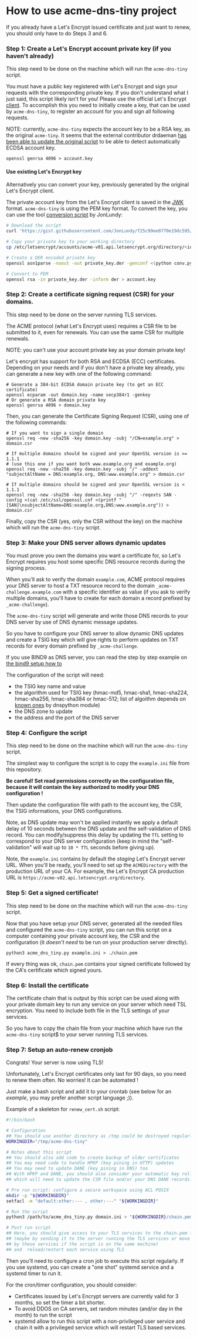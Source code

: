 # How to use acme-dns-tiny project

If you already have a Let's Encrypt issued certificate and just want to renew,
you should only have to do Steps 3 and 6.

### Step 1: Create a Let's Encrypt account private key (if you haven't already)
This step need to be done on the machine which will run the `acme-dns-tiny` script.

You must have a public key registered with Let's Encrypt and sign your requests
with the corresponding private key. If you don't understand what I just said,
this script likely isn't for you! Please use the official Let's Encrypt
[client](https://github.com/letsencrypt/letsencrypt).
To accomplish this you need to initially create a key, that can be used by
`acme-dns-tiny`, to register an account for you and sign all following requests.

NOTE: currently, `acme-dns-tiny` expects the account key to be a RSA key, as the original `acme-tiny`.
It seems that the external contributor drdaeman [has been able to update the original script](https://github.com/drdaeman/acme-tiny/commit/f995b09b67498ef6fc538867eeeb63643cba5702) to be able to detect
automatically ECDSA account key.

```
openssl genrsa 4096 > account.key
```

#### Use existing Let's Encrypt key

Alternatively you can convert your key, previously generated by the original
Let's Encrypt client.

The private account key from the Let's Encrypt client is saved in the
[JWK](https://tools.ietf.org/html/rfc7517) format. `acme-dns-tiny` is using the PEM
key format. To convert the key, you can use the tool
[conversion script](https://gist.github.com/JonLundy/f25c99ee0770e19dc595)
by JonLundy:

```sh
# Download the script
curl 'https://gist.githubusercontent.com/JonLundy/f25c99ee0770e19dc595/raw/6035c1c8938fae85810de6aad1ecf6e2db663e26/conv.py' > conv.py

# Copy your private key to your working directory
cp /etc/letsencrypt/accounts/acme-v01.api.letsencrypt.org/directory/<id>/private_key.json private_key.json

# Create a DER encoded private key
openssl asn1parse -noout -out private_key.der -genconf <(python conv.py private_key.json)

# Convert to PEM
openssl rsa -in private_key.der -inform der > account.key
```

### Step 2: Create a certificate signing request (CSR) for your domains.
This step need to be done on the server running TLS services.

The ACME protocol (what Let's Encrypt uses) requires a CSR file to be submitted
to it, even for renewals. You can use the same CSR for multiple renewals.

NOTE: you can't use your account private key as your domain private key!

Let's encrypt has support for both RSA and ECDSA (ECC) certificates. Depending on your
needs and if you don't have a private key already, you can generate a new key with one 
of the following command:

```
# Generate a 384-bit ECDSA domain private key (to get an ECC certificate)
openssl ecparam -out domain.key -name secp384r1 -genkey
# Or generate a RSA domain private key
openssl genrsa 4096 > domain.key
```

Then, you can generate the Certificate Signing Request (CSR), using one of the following commands:

```
# If you want to sign a single domain
openssl req -new -sha256 -key domain.key -subj "/CN=example.org" > domain.csr

# If multiple domains should be signed and your OpenSSL version is >= 1.1.1
# (use this one if you want both www.example.org and example.org)
openssl req -new -sha256 -key domain.key -subj "/" -addext "subjectAltName = DNS:example.org, DNS:www.example.org" > domain.csr

# If multiple domains should be signed and your OpenSSL version is < 1.1.1
openssl req -new -sha256 -key domain.key -subj "/" -reqexts SAN -config <(cat /etc/ssl/openssl.cnf <(printf "[SAN]\nsubjectAltName=DNS:example.org,DNS:www.example.org")) > domain.csr
```
Finally, copy the CSR (yes, only the CSR without the key) on the machine which will run the `acme-dns-tiny` script.

### Step 3: Make your DNS server allows dynamic updates

You must prove you own the domains you want a certificate for, so Let's Encrypt
requires you host some specific DNS resource records during the signing process.

When you'll ask to verify the domain `example.com`, ACME protocol requires your DNS
server to host a TXT resource record to the domain `_acme-challenge.example.com`
with a specific identifier as value (if you ask to verify multiple domains, you'll have to
create for each domain a record prefixed by `_acme-challenge`).

The `acme-dns-tiny` script will generate and write those DNS records to your
DNS server by use of DNS dynamic message updates.

So you have to configure your DNS server to allow dynamic DNS
updates and create a TSIG key which will give rights to perform updates on TXT
records for every domain prefixed by `_acme-challenge`.

If you use BIND9 as DNS server, you can read the step by step example on [the bind9 setup how to](./howto-setup-with-bind9.md)

The configuration of the script will need:
* the TSIG key name and value
* the algorithm used for TSIG key (hmac-md5, hmac-sha1, hmac-sha224, hmac-sha256, hmac-sha384 or hmac-512; list of
  algoithm depends on [known ones](https://github.com/rthalley/dnspython/blob/2.6/dns/tsig.py#L165) by dnspython module)
* the DNS zone to update
* the address and the port of the DNS server

### Step 4: Configure the script
This step need to be done on the machine which will run the `acme-dns-tiny` script.

The simplest way to configure the script is to copy the `example.ini` file
from this repository.

**Be careful! Set read permissions correctly on the configuration file, because
it will contain the key authorized to modify your DNS configuration !**

Then update the configuration file with path to the account key, the CSR, the TSIG
informations, your DNS configurations.

Note, as DNS update may won't be applied instantly we apply a default delay
of 10 seconds between the DNS update and the self-validation of DNS record.
You can modify/suppress this delay by updating the `TTL` setting to correspond to
your DNS server configuration (keep in mind the "self-validation" will wait up to `10 * TTL`
seconds before giving up).

Note, the `example.ini` contains by default the *staging* Let's Encrypt server
URL. When you'll be ready, you'll need to set up the `ACMEDirectory` with the production
URL of your CA. For example, the Let's Encrypt CA production URL is
`https://acme-v02.api.letsencrypt.org/directory`.

### Step 5: Get a signed certificate!
This step need to be done on the machine which will run the `acme-dns-tiny` script.

Now that you have setup your DNS server, generated all the needed files and configured
the `acme-dns-tiny` script, you can run this script on a computer containing your
private account key, the CSR and the configuration (it *doesn't need* to be run on your
production server directly).

```
python3 acme_dns_tiny.py example.ini > ./chain.pem
```

If every thing was ok, `chain.pem` contains your signed certificate followed by the
CA's certificate which signed yours.

### Step 6: Install the certificate

The certificate chain that is output by this script can be used along
with your private domain key to run any service on your server which need TSL encryption.
You need to include both file in the TLS settings of your services.

So you have to copy the chain file from your machine which have run the `acme-dns-tiny` script$
to your server running TLS services.

### Step 7: Setup an auto-renew cronjob

Congrats! Your server is now using TLS!

Unfortunately, Let's Encrypt certificates only last for 90 days, so you need to
renew them often. No worries! It can be automated !

Just make a bash script and add it to your crontab (see below for an _example_, you may prefer another script language ;)).

Example of a skeleton for `renew_cert.sh` script:
```sh
#!/bin/bash

# Configuration
## You should use another directory as /tmp could be destroyed regularly
WORKINGDIR="/tmp/acme-dns-tiny"

# Notes about this script
## You should also add code to create backup of older certificates
## You may need code to handle HPKP (key pining in HTTP) updates
## You may need to update DANE (key pining in DNS) too
## With HPKP and DANE, you should also consider your automatic key rollover
## which will need to update the CSR file and/or your DNS DANE records.

# Pre run script: configure a secure workspace using ACL POSIX
mkdir -p "${WORKINGDIR}"
setfacl -m "default:other:--- , other:---" "${WORKINGDIR}"

# Run the script
python3 /path/to/acme_dns_tiny.py domain.ini > "${WORKINGDIR}/chain.pem" || exit

# Post run script
## Here, you should give access to your TLS services to the chain.pem file
## (maybe by sending it to the server running the TLS services or move to a location readable
## by these services if the script is on the same machine)
## and  reload/restart each service using TLS
```

Then you'll need to configure a cron job to execute this script regularly.
If you use systemd, you can create a "one shot" systemd service and a systemd timer to run it.

For the cron/timer configuration, you should consider:
* Certificates issued by Let's Encrypt servers are currently valid for 3 months, so set the timer a bit shorter.
* To avoid DDOS on CA servers, set random minutes (and/or day in the month) to run the script
* systemd allow to run this script with a non-privileged user service and chain it with a privileged service which
will restart TLS based services.
